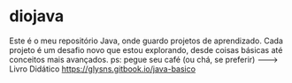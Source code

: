 # diojava
 Este é o meu repositório Java, onde guardo projetos de aprendizado. Cada projeto é um desafio novo que estou explorando, desde coisas básicas até conceitos mais avançados. 
 ps: pegue seu café (ou chá, se preferir)
---> Livro Didático https://glysns.gitbook.io/java-basico